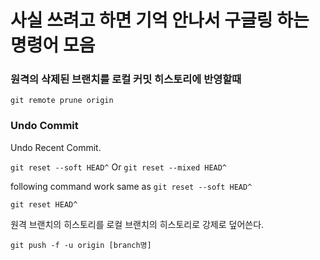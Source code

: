 # 사실 쓰려고 하면 기억 안나서 구글링 하는 명령어 모음

### 원격의 삭제된 브랜치를 로컬 커밋 히스토리에 반영할때
`git remote prune origin` 

### Undo Commit 
Undo Recent Commit. 

`git reset --soft HEAD^` Or `git reset --mixed HEAD^`


following command work same as `git reset --soft HEAD^`

`git reset HEAD^`


원격 브랜치의 히스토리를 로컬 브랜치의 히스토리로 강제로 덮어쓴다.

`git push -f -u origin [branch명]`
